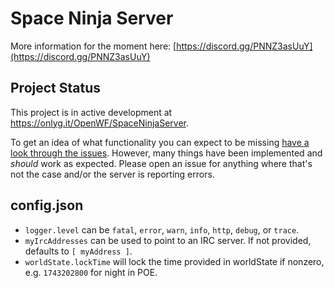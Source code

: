 # Space Ninja Server

More information for the moment here: [https://discord.gg/PNNZ3asUuY](https://discord.gg/PNNZ3asUuY)

## Project Status

This project is in active development at <https://onlyg.it/OpenWF/SpaceNinjaServer>.

To get an idea of what functionality you can expect to be missing [have a look through the issues](https://onlyg.it/OpenWF/SpaceNinjaServer/issues?q=&type=all&state=open&labels=-4%2C-10&milestone=0&assignee=0&poster=). However, many things have been implemented and *should* work as expected. Please open an issue for anything where that's not the case and/or the server is reporting errors.

## config.json

- `logger.level` can be `fatal`, `error`, `warn`, `info`, `http`, `debug`, or `trace`.
- `myIrcAddresses` can be used to point to an IRC server. If not provided, defaults to `[ myAddress ]`.
- `worldState.lockTime` will lock the time provided in worldState if nonzero, e.g. `1743202800` for night in POE.
